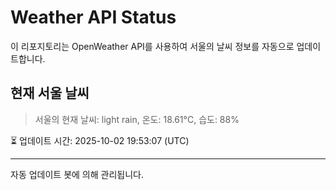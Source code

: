
# Weather API Status

이 리포지토리는 OpenWeather API를 사용하여 서울의 날씨 정보를 자동으로 업데이트합니다.

## 현재 서울 날씨
> 서울의 현재 날씨: light rain, 온도: 18.61°C, 습도: 88%

⏳ 업데이트 시간: 2025-10-02 19:53:07 (UTC)

---
자동 업데이트 봇에 의해 관리됩니다.
